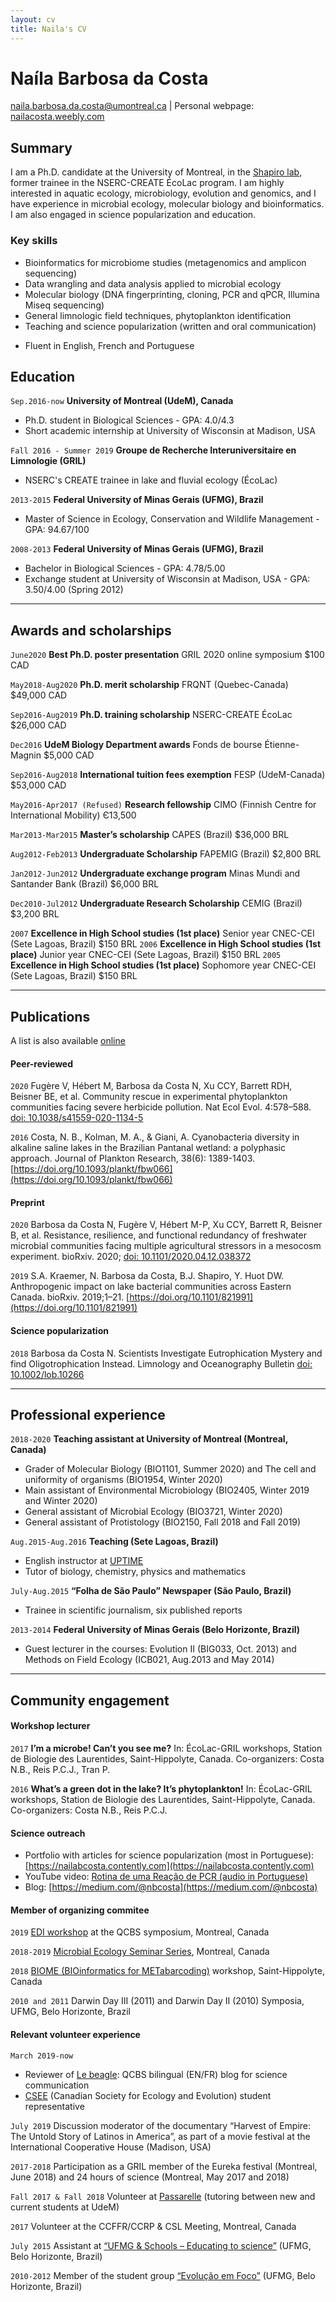 ```yaml
---
layout: cv
title: Naila's CV
---
```


Naíla Barbosa da Costa
===========

<div id="webaddress">
<a href="naila.barbosa.da.costa@umontreal.ca">naila.barbosa.da.costa@umontreal.ca</a>
| Personal webpage: <a href="https://nailacosta.weebly.com/">nailacosta.weebly.com</a>
</div>

## Summary
I am a Ph.D. candidate at the University of Montreal, in the [Shapiro lab](http://www.shapirolab.ca/), former trainee in the NSERC-CREATE ÉcoLac program. I am highly interested in aquatic ecology, microbiology, evolution and genomics, and I have experience in microbial ecology, molecular biology and bioinformatics. I am also engaged in science popularization and education.

### Key skills
* Bioinformatics for microbiome studies (metagenomics and amplicon sequencing)
*	Data wrangling and data analysis applied to microbial ecology
*	Molecular biology (DNA fingerprinting, cloning, PCR and qPCR, Illumina Miseq sequencing) 
*	General limnologic field techniques, phytoplankton identification
*	Teaching and science popularization (written and oral communication)
<!--*	Fast learner, creative, responsible and communicative-->
* Fluent in English, French and Portuguese

## Education
`Sep.2016-now`
__University of Montreal (UdeM), Canada__
- Ph.D. student in Biological Sciences - GPA: 4.0/4.3
- Short academic internship at University of Wisconsin at Madison, USA   

`Fall 2016 - Summer 2019`
__Groupe de Recherche Interuniversitaire en Limnologie (GRIL)__
- NSERC's CREATE trainee in lake and fluvial ecology (ÉcoLac)

`2013-2015`
__Federal University of Minas Gerais (UFMG), Brazil__
- Master of Science in Ecology, Conservation and Wildlife Management - GPA: 94.67/100

`2008-2013`
__Federal University of Minas Gerais (UFMG), Brazil__
- Bachelor in Biological Sciences - GPA: 4.78/5.00
- Exchange student at University of Wisconsin at Madison, USA - GPA: 3.50/4.00 (Spring 2012)

-------
## Awards and scholarships
`June2020`
**Best Ph.D. poster presentation** GRIL 2020 online symposium $100 CAD

`May2018-Aug2020`
**Ph.D. merit scholarship** FRQNT (Quebec-Canada) $49,000 CAD

`Sep2016-Aug2019`
**Ph.D. training scholarship** NSERC-CREATE ÉcoLac $26,000 CAD

`Dec2016`
**UdeM Biology Department awards** Fonds de bourse Étienne-Magnin $5,000 CAD

`Sep2016-Aug2018`
**International tuition fees exemption** FESP (UdeM-Canada) $53,000 CAD

`May2016-Apr2017 (Refused)`
**Research fellowship** CIMO (Finnish Centre for International Mobility) Є13,500

`Mar2013-Mar2015`
**Master’s scholarship** CAPES (Brazil) $36,000 BRL

`Aug2012-Feb2013`
**Undergraduate Scholarship** FAPEMIG (Brazil) $2,800 BRL

`Jan2012-Jun2012`
**Undergraduate exchange program** Minas Mundi and Santander Bank (Brazil) $6,000 BRL

`Dec2010-Jul2012`
**Undergraduate Research Scholarship** CEMIG (Brazil) $3,200 BRL

`2007`
**Excellence in High School studies (1st place)** Senior year CNEC-CEI (Sete Lagoas, Brazil) $150 BRL
`2006`
**Excellence in High School studies (1st place)** Junior year CNEC-CEI (Sete Lagoas, Brazil) $150 BRL
`2005`
**Excellence in High School studies (1st place)** Sophomore year CNEC-CEI (Sete Lagoas, Brazil) $150 BRL

-------
## Publications
A list is also available [online](https://orcid.org/0000-0002-7158-933X)

#### Peer-reviewed
`2020`
Fugère V, Hébert M, Barbosa da Costa N, Xu CCY, Barrett RDH, Beisner BE, et al. Community rescue in experimental phytoplankton communities facing severe herbicide pollution. Nat Ecol Evol. 4:578–588. [doi: 10.1038/s41559-020-1134-5](https://www.nature.com/articles/s41559-020-1134-5)

`2016`
Costa, N. B., Kolman, M. A., & Giani, A. Cyanobacteria diversity in alkaline saline lakes in the Brazilian Pantanal wetland: a polyphasic approach. Journal of Plankton Research, 38(6): 1389-1403. [https://doi.org/10.1093/plankt/fbw066](https://doi.org/10.1093/plankt/fbw066)

#### Preprint
`2020` Barbosa da Costa N, Fugère V, Hébert M-P, Xu CCY, Barrett R, Beisner B, et al. Resistance, resilience, and functional redundancy of freshwater microbial communities facing multiple agricultural stressors in a mesocosm experiment. bioRxiv. 2020; [doi: 10.1101/2020.04.12.038372](https://www.biorxiv.org/content/10.1101/2020.04.12.038372v1)

`2019` S.A. Kraemer, N. Barbosa da Costa, B.J. Shapiro, Y. Huot DW. Anthropogenic impact on lake bacterial communities across Eastern Canada. bioRxiv. 2019;1–21. [https://doi.org/10.1101/821991](https://doi.org/10.1101/821991)

#### Science popularization
`2018` Barbosa da Costa N. Scientists Investigate Eutrophication Mystery and find Oligotrophication Instead. Limnology and Oceanography Bulletin [doi: 10.1002/lob.10266](https://aslopubs.onlinelibrary.wiley.com/doi/full/10.1002/lob.10266)

-------
## Professional experience
`2018-2020`
__Teaching assistant at University of Montreal (Montreal, Canada)__
- Grader of Molecular Biology (BIO1101, Summer 2020) and The cell and uniformity of organisms (BIO1954, Winter 2020)
- Main assistant of Environmental Microbiology (BIO2405, Winter 2019 and Winter 2020)
- General assistant of Microbial Ecology (BIO3721, Winter 2020)
- General assistant of Protistology (BIO2150, Fall 2018 and Fall 2019)

`Aug.2015-Aug.2016`
__Teaching (Sete Lagoas, Brazil)__	  
- English instructor at [UPTIME](https://www.uptime.com.br/cursos-ingles)
- Tutor of biology, chemistry, physics and mathematics

`July-Aug.2015`
__“Folha de São Paulo” Newspaper (São Paulo, Brazil)__			     	                 
- Trainee in scientific journalism, six published reports

`2013-2014`
__Federal University of Minas Gerais (Belo Horizonte, Brazil)__
- Guest lecturer in the courses: Evolution II (BIG033, Oct. 2013) and Methods on Field Ecology (ICB021, Aug.2013 and May 2014)

-------
## Community engagement
#### Workshop lecturer
`2017`
**I’m a microbe! Can’t you see me?** In: ÉcoLac-GRIL workshops, Station de Biologie des Laurentides, Saint-Hippolyte, Canada. Co-organizers: Costa N.B., Reis P.C.J., Tran P. 

`2016`
**What’s a green dot in the lake? It’s phytoplankton!** In: ÉcoLac-GRIL workshops, Station de Biologie des Laurentides, Saint-Hippolyte, Canada. Co-organizers: Costa N.B., Reis P.C.J.

#### Science outreach
- Portfolio with articles for science popularization (most in Portuguese): [https://nailabcosta.contently.com](https://nailabcosta.contently.com)
- YouTube video: [Rotina de uma Reação de PCR (audio in Portuguese)](https://www.youtube.com/watch?v=rn40R5w5Fkw)
- Blog: [https://medium.com/@nbcosta](https://medium.com/@nbcosta)

#### Member of organizing commitee
`2019` [EDI workshop](https://qcbs.ca/edi-workshop/) at the QCBS symposium, Montreal, Canada

`2018-2019` [Microbial Ecology Seminar Series](https://wiki.qcbs.ca/microecoconf), Montreal, Canada

`2018` [BIOME (BIOinformatics for METabarcoding)](https://wiki.qcbs.ca/biome) workshop, Saint-Hippolyte, Canada

`2010 and 2011` Darwin Day III (2011) and Darwin Day II (2010) Symposia, UFMG, Belo Horizonte, Brazil

#### Relevant volunteer experience
`March 2019-now`
- Reviewer of [Le beagle](https://lebeagle.qcbs.ca/): QCBS bilingual (EN/FR) blog for science communication
- [CSEE](https://www.csee-scee.ca/) (Canadian Society for Ecology and Evolution) student representative

`July 2019` Discussion moderator of the documentary “Harvest of Empire: The Untold Story of Latinos in America”, as part of a movie festival at the International Cooperative House (Madison, USA)

`2017-2018` Participation as a GRIL member of the Eureka festival (Montreal, June 2018) and 24 hours of science (Montreal, May 2017 and 2018)

`Fall 2017 & Fall 2018` Volunteer at [Passarelle](http://www.ahc.umontreal.ca/ActivitesJumelage/passerelle.htm) (tutoring between new and current students at UdeM)

`2017` Volunteer at the CCFFR/CCRP & CSL Meeting, Montreal, Canada

`July 2015` Assistant at [“UFMG & Schools – Educating to science”](https://www2.icb.ufmg.br/ufmgescolas/) (UFMG, Belo Horizonte, Brazil)

`2010-2012` Member of the student group [“Evolução em Foco”](https://evolucaoemfoco.weebly.com/) (UFMG, Belo Horizonte, Brazil)

<!-- 
### Hidden info
Check this template: https://mszep.github.io/pandoc_resume/
Check output in: https://nailabc.github.io/markdown-cv/
Change style in the _config.yml file
-->


